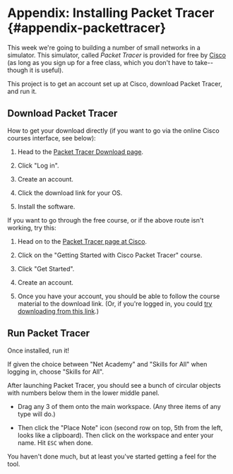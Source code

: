 # Appendix: Installing Packet Tracer {#appendix-packettracer}

This week we're going to building a number of small networks in a
simulator. This simulator, called _Packet Tracer_ is provided for free
by [Cisco](https://en.wikipedia.org/wiki/Cisco) (as long as you sign up
for a free class, which you don't have to take--though it is useful).

This project is to get an account set up at Cisco, download Packet
Tracer, and run it.

## Download Packet Tracer

How to get your download directly (if you want to go via the online
Cisco courses interface, see below):

1. Head to the [Packet Tracer Download
   page](https://skillsforall.com/resources/lab-downloads).

2. Click "Log in".

3. Create an account.

4. Click the download link for your OS.

5. Install the software.

If you want to go through the free course, or if the above route isn't
working, try this:

1. Head on to the [Packet Tracer page at
   Cisco](https://skillsforall.com/topics/cisco-packet-tracer).

2. Click on the "Getting Started with Cisco Packet Tracer" course.

3. Click "Get Started".

4. Create an account.

5. Once you have your account, you should be able to follow the course
   material to the download link. (Or, if you're logged in, you could
   [try downloading from this
   link](https://skillsforall.com/resources/lab-downloads).)

## Run Packet Tracer

Once installed, run it!

If given the choice between "Net Academy" and "Skills for All" when
logging in, choose "Skills for All".

After launching Packet Tracer, you should see a bunch of circular
objects with numbers below them in the lower middle panel.

* Drag any 3 of them onto the main workspace. (Any three items of any
  type will do.)

* Then click the "Place Note" icon (second row on top, 5th from the
  left, looks like a clipboard). Then click on the workspace and enter
  your name. Hit `ESC` when done.

You haven't done much, but at least you've started getting a feel for
the tool.

<!--

Rubric

5
Screenshot contains name in main workspace.

5
Screenshot contains three items in the main workspace.

-->


